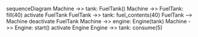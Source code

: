 sequenceDiagram
		Machine ->> tank: FuelTank()
		Machine ->> FuelTank: fill(40)
		activate FuelTank
		FuelTank ->> tank: fuel_contents(40)
		FuelTank --> Machine
		deactivate FuelTank
		Machine ->> engine: Engine(tank)
		Machine ->> Engine: start()
		activate Engine
		Engine ->> tank: consume(5)
		
		
